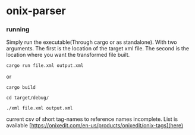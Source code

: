 # onix-parser

### running

Simply run the executable(Through cargo or as standalone). With two arguments. The first is the location of the target xml file. The second is the location where you want the transformed file built.

`cargo run file.xml output.xml`

or

`cargo build`

`cd target/debug/`

`./xml file.xml output.xml`

current csv of short tag-names to reference names incomplete. List is available [https://onixedit.com/en-us/products/onixedit/onix-tags](here)

